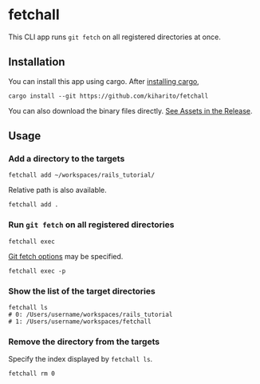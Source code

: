 # fetchall

This CLI app runs `git fetch` on all registered directories at once.

## Installation

You can install this app using cargo.
After [installing cargo](https://doc.rust-lang.org/cargo/getting-started/installation.html),
```shell
cargo install --git https://github.com/kiharito/fetchall
```

You can also download the binary files directly.
[See Assets in the Release](https://github.com/kiharito/fetchall/releases/latest).

## Usage
### Add a directory to the targets
```shell
fetchall add ~/workspaces/rails_tutorial/
```
Relative path is also available.
```shell
fetchall add .
```

### Run `git fetch` on all registered directories
```shell
fetchall exec
```
[Git fetch options](https://git-scm.com/docs/git-fetch#_options) may be specified.
```shell
fetchall exec -p
```

### Show the list of the target directories
```shell
fetchall ls
# 0: /Users/username/workspaces/rails_tutorial
# 1: /Users/username/workspaces/fetchall
```

### Remove the directory from the targets
Specify the index displayed by `fetchall ls`.
```shell
fetchall rm 0
```
